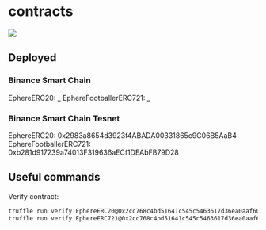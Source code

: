 # contracts

![](https://github.com/ephere-io/contracts/actions/workflows/node.js.yml/badge.svg)

## Deployed

### Binance Smart Chain

EphereERC20: _
EphereFootballerERC721: _

### Binance Smart Chain Tesnet

EphereERC20: 0x2983a8654d3923f4ABADA00331865c9C06B5AaB4
EphereFootballerERC721: 0xb281d917239a74013F319636aECf1DEAbFB79D28

## Useful commands

Verify contract:

```bash
truffle run verify EphereERC20@0x2cc768c4bd51641c545c5463617d36ea0aaf6053 --network smartchain
truffle run verify EphereERC721@0x2cc768c4bd51641c545c5463617d36ea0aaf6053 --network smartchain
```

